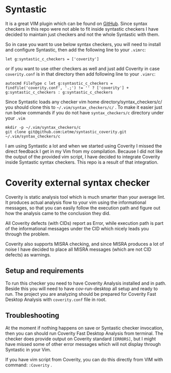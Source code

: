 Syntastic
=========

It is a great VIM plugin which can be found on 
[GitHub](https://github.com/scrooloose/syntastic).
Since syntax checkers in this repo were not able to fit inside syntastic checkers
I have decided to maintain just checkers and not the whole Syntastic with them.

So in case you want to use below syntax checkers, you will need to install and
configure Syntastic, then add the following line to your `.vimrc`:

```
let g:syntastic_c_checkers = ['coverity']
```

or if you want to use other checkers as well and just add Coverity in case
`coverity.conf` is in that directory then add following line to your `.vimrc`:

```
autocmd FileType c let g:syntastic_c_checkers = findfile('coverity.conf', '.;') != '' ? ['coverity'] + g:syntastic_c_checkers : g:syntastic_c_checkers
```

Since Syntastic loads any checker vim home directory/syntax_checkers/c/ you
should clone this to `~/.vim/syntax_checkers/c/` . To make it easier just run 
below commands if you do not have `syntax_checkers/c` directory under your `.vim`

```
mkdir -p ~/.vim/syntax_checkers/c
git clone git@github.com:Letme/syntastic_coverity.git ~/.vim/syntax_checkers/c
```

I am using Syntastic a lot and when we started using Coverity I missed the
direct feedback I get in my Vim from my compilation. Because I did not like the
output of the provided vim script, I have decided to integrate Coverity
inside Syntastic syntax checkers. This repo is a result of that integration.

Coverity external syntax checker
================================

Coverity is static analysis tool which is much smarter than your average lint.
It produces actual analysis flow to your vim using the informational
messages, so that you can easily follow the execution path and figure out how
the analysis came to the conclusion they did.

All Coverity defects (with CIDs) report as Error, while execution
path is part of the informational messages under the CID which nicely leads you
through the problem.

Coverity also supports MISRA checking, and since MISRA produces a lot of noise
I have decided to place all MISRA messages (which are not CID defects) as
warnings.

Setup and requirements
----------------------

To run this checker you need to have Coverity Analysis installed and in path.
Beside this you will need to have cov-run-desktop all setup and ready to run.
The project you are analyzing should be prepared for Coverity Fast Desktop
Analysis with `coverity.conf` file in root.

Troubleshooting
---------------

At the moment if nothing happens on save or Syntastic checker invocation, then
you can should run Coverity Fast Desktop Analysis from terminal. The checker
does provide output on Coverity standard `[ERRORS]`, but I might have missed
some of other error messages which will not display through Syntastic in your
Vim.
 
If you have vim script from Coverity, you can do this directly from VIM with
command: `:Coverity` .


